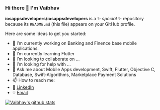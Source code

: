 ### Hi there 👋 I'm Vaibhav


**iosappsdevelopers/iosappsdevelopers** is a ✨ _special_ ✨ repository because its `README.md` (this file) appears on your GitHub profile.

Here are some ideas to get you started:

- 🔭 I’m currently working on Banking and Finence base mobile applications.
- 🌱 I’m currently learning Flutter
- 👯 I’m looking to collaborate on ...
- 🤔 I’m looking for help with ...
- 💬 Ask me about  Mobile Apps development, Swift, Flutter, Objective C, Database, Swift-Algorithms, Marketplace Payment Solutions 
- 📫 How to reach me: 
- :office: [LinkedIn](https://www.linkedin.com/in/dixit-vaibhav)
- :bulb: [Email](er.vaibhavdixit@yahoo.com)

[![Vaibhav's github stats](https://github-readme-stats.vercel.app/api?username=khuyentran1401&count_private=true&show_icons=true&theme=radical&hide_rank=false)](https://github.com/anuraghazra/github-readme-stats)

<!-- 
- 😄 Pronouns: ...
- ⚡ Fun fact: ...

<-- 
